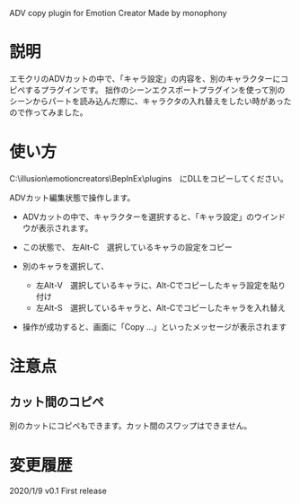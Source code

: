 ﻿ADV copy plugin for Emotion Creator
Made by monophony

# 説明
エモクリのADVカットの中で、「キャラ設定」の内容を、別のキャラクターにコピペするプラグインです。
拙作のシーンエクスポートプラグインを使って別のシーンからパートを読み込んだ際に、キャラクタの入れ替えをしたい時があったので作ってみました。

# 使い方

C:\illusion\emotioncreators\BepInEx\plugins　にDLLをコピーしてください。

ADVカット編集状態で操作します。

* ADVカットの中で、キャラクターを選択すると、「キャラ設定」のウインドウが表示されます。

* この状態で、
	左Alt-C　選択しているキャラの設定をコピー

* 別のキャラを選択して、
	* 左Alt-V　選択しているキャラに、Alt-Cでコピーしたキャラ設定を貼り付け
	* 左Alt-S　選択しているキャラと、Alt-Cでコピーしたキャラを入れ替え

* 操作が成功すると、画面に「Copy ...」といったメッセージが表示されます

# 注意点

## カット間のコピぺ
別のカットにコピペもできます。カット間のスワップはできません。

# 変更履歴
2020/1/9 v0.1 First release

